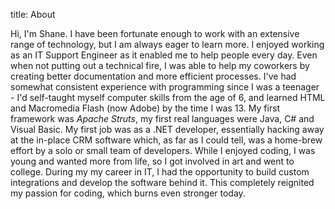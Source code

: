 title: About

Hi, I'm Shane. I have been fortunate enough to work with an extensive range of technology, but I am always eager to learn more. I enjoyed working as an IT Support Engineer as it enabled me to help people every day. Even when not putting out a technical fire, I was able to help my coworkers by creating better documentation and more efficient processes. I've had somewhat consistent experience with programming since I was a teenager - I'd self-taught myself computer skills from the age of 6, and learned HTML and Macromedia Flash (now Adobe) by the time I was 13. My first framework was *Apache Struts*, my first real languages were Java, C# and Visual Basic. My first job was as a .NET developer, essentially hacking away at the in-place CRM software which, as far as I could tell, was a home-brew effort by a solo or small team of developers. While I enjoyed coding, I was young and wanted more from life, so I got involved in art and went to college. During my my career in IT, I had the opportunity to build custom integrations and develop the software behind it. This completely reignited my passion for coding, which burns even stronger today. 

